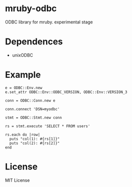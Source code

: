mruby-odbc
=========
ODBC library for mruby.
experimental stage


Dependences
=========
- unixODBC

Example
=========

```
e = ODBC::Env.new
e.set_attr ODBC::Env::ODBC_VERSION, ODBC::Env::VERSION_3

conn = ODBC::Conn.new e

conn.connect 'DSN=myodbc'

stmt = ODBC::Stmt.new conn

rs = stmt.execute 'SELECT * FROM users'

rs.each do |row|
  puts "col(1): #{rs[1]}"
  puts "col(2): #{rs[2]}"
end

```

License
=========
MIT License

